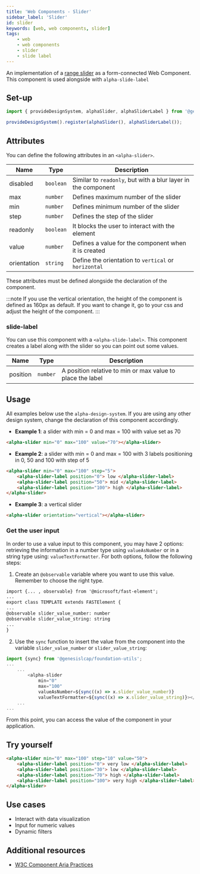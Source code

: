 ```yaml
---
title: 'Web Components - Slider'
sidebar_label: 'Slider'
id: slider
keywords: [web, web components, slider]
tags:
    - web
    - web components
    - slider
    - slide label
---
```


An implementation of a [range slider](https://developer.mozilla.org/en-US/docs/Web/HTML/Element/Input/range) as a form-connected Web Component. This component is used alongside with 
`alpha-slide-label`

## Set-up

```ts
import { provideDesignSystem, alphaSlider, alphaSliderLabel } from '@genesislcap/alpha-design-system';

provideDesignSystem().register(alphaSlider(), alphaSliderLabel());
```
## Attributes

You can define the following attributes in an `<alpha-slider>`.

| Name        | Type      | Description                                                   |
|-------------|-----------|---------------------------------------------------------------|
| disabled    | `boolean` | Similar to `readonly`, but with a blur layer in the component |
| max         | `number`  | Defines maximum number of the slider                          |
| min         | `number`  | Defines minimum number of the slider                          |
| step        | `number`  | Defines the step of the slider                                |
| readonly    | `boolean` | It blocks the user to interact with the element               |
| value       | `number`  | Defines a value for the component when it is created          |
| orientation | `string`  | Define the orientation to `vertical` or `horizontal`          |

These attributes must be defined alongside the declaration of the component.

:::note
If you use the vertical orientation, the height of the component is defined as 160px as default. If you want to change it,
go to your css and adjust the height of the component.
:::

### slide-label
You can use this component with a `<alpha-slide-label>`. This component creates a label along with the slider so you
can point out some values. 

| Name     | Type     | Description                                                |
|----------|----------|------------------------------------------------------------|
| position | `number` | A position relative to min or max value to place the label |

## Usage
All examples below use the `alpha-design-system`. If you are using any other design system, change the declaration
of this component accordingly.

- **Example 1**: a slider with min = 0 and max = 100 with value set as 70
```html title="Example 1"
<alpha-slider min="0" max="100" value="70"></alpha-slider>
```
- **Example 2**: a slider with min = 0 and max = 100 with 3 labels positioning in 0, 50 and 100 with step of 5
```html title="Example 2"
<alpha-slider min="0" max="100" step="5">
    <alpha-slider-label position="0"> low </alpha-slider-label>
    <alpha-slider-label position="50"> mid </alpha-slider-label>
    <alpha-slider-label position="100"> high </alpha-slider-label>
</alpha-slider>
```
- **Example 3**: a vertical slider
```html title="Example 3"
<alpha-slider orientation="vertical"></alpha-slider>
```

### Get the user input
In order to use a value input to this component, you may have 2 options: retrieving the information in a number type using `valueAsNumber` or in 
a string type using: `valueTextFormatter`. For both options, follow the following steps:

1. Create an `@observable` variable where you want to use this value. Remember to choose the right type.

```html {1,5,6}
import {... , observable} from '@microsoft/fast-element';
...
export class TEMPLATE extends FASTElement {
...
@observable slider_value_number: number
@observable slider_value_string: string
...
}
```

2. Use the `sync` function to insert the value from the component into the variable `slider_value_number` or `slider_value_string`:

```typescript tile="Example 4" {1,7,8}
import {sync} from '@genesislcap/foundation-utils';
...
    ...
        <alpha-slider 
            min="0" 
            max="100" 
            valueAsNumber=${sync((x) => x.slider_value_number)} 
            valueTextFormatter=${sync((x) => x.slider_value_string)}></alpha-slider>
    ...
...    
```

From this point, you can access the value of the component in your application.

## Try yourself

```html title="try yourself" live
<alpha-slider min="0" max="100" step="10" value="50">
    <alpha-slider-label position="0"> very low </alpha-slider-label>
    <alpha-slider-label position="30"> low </alpha-slider-label>
    <alpha-slider-label position="70"> high </alpha-slider-label>
    <alpha-slider-label position="100"> very high </alpha-slider-label>
</alpha-slider>
```

## Use cases

- Interact with data visualization
- Input for numeric values
- Dynamic filters

## Additional resources

- [W3C Component Aria Practices](https://w3c.github.io/aria-practices/#slider)